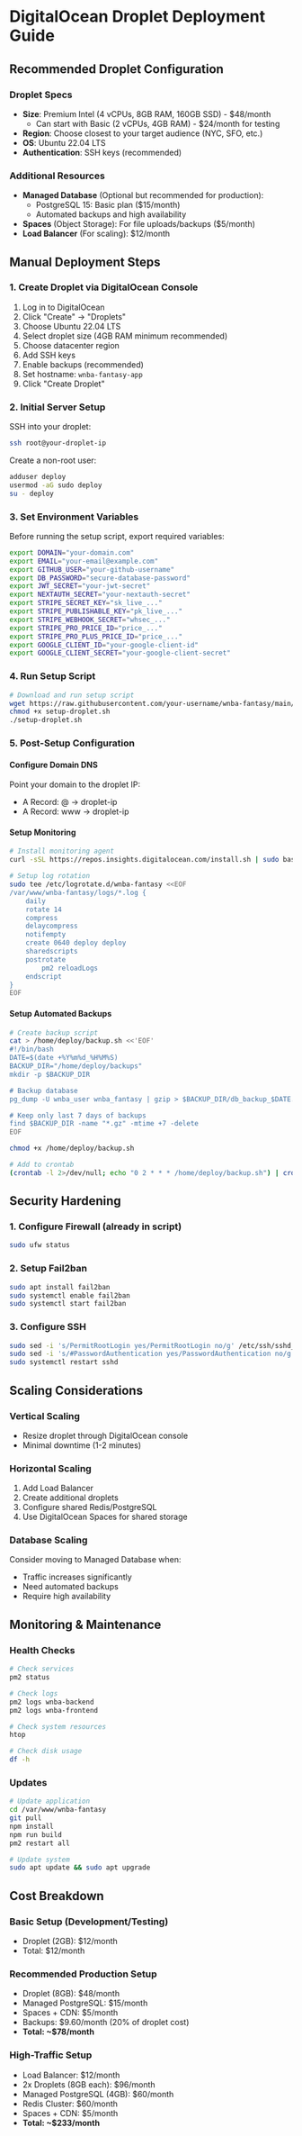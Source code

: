 # DigitalOcean Droplet Deployment Guide

## Recommended Droplet Configuration

### Droplet Specs
- **Size**: Premium Intel (4 vCPUs, 8GB RAM, 160GB SSD) - $48/month
  - Can start with Basic (2 vCPUs, 4GB RAM) - $24/month for testing
- **Region**: Choose closest to your target audience (NYC, SFO, etc.)
- **OS**: Ubuntu 22.04 LTS
- **Authentication**: SSH keys (recommended)

### Additional Resources
- **Managed Database** (Optional but recommended for production):
  - PostgreSQL 15: Basic plan ($15/month)
  - Automated backups and high availability
- **Spaces** (Object Storage): For file uploads/backups ($5/month)
- **Load Balancer** (For scaling): $12/month

## Manual Deployment Steps

### 1. Create Droplet via DigitalOcean Console

1. Log in to DigitalOcean
2. Click "Create" → "Droplets"
3. Choose Ubuntu 22.04 LTS
4. Select droplet size (4GB RAM minimum recommended)
5. Choose datacenter region
6. Add SSH keys
7. Enable backups (recommended)
8. Set hostname: `wnba-fantasy-app`
9. Click "Create Droplet"

### 2. Initial Server Setup

SSH into your droplet:
```bash
ssh root@your-droplet-ip
```

Create a non-root user:
```bash
adduser deploy
usermod -aG sudo deploy
su - deploy
```

### 3. Set Environment Variables

Before running the setup script, export required variables:

```bash
export DOMAIN="your-domain.com"
export EMAIL="your-email@example.com"
export GITHUB_USER="your-github-username"
export DB_PASSWORD="secure-database-password"
export JWT_SECRET="your-jwt-secret"
export NEXTAUTH_SECRET="your-nextauth-secret"
export STRIPE_SECRET_KEY="sk_live_..."
export STRIPE_PUBLISHABLE_KEY="pk_live_..."
export STRIPE_WEBHOOK_SECRET="whsec_..."
export STRIPE_PRO_PRICE_ID="price_..."
export STRIPE_PRO_PLUS_PRICE_ID="price_..."
export GOOGLE_CLIENT_ID="your-google-client-id"
export GOOGLE_CLIENT_SECRET="your-google-client-secret"
```

### 4. Run Setup Script

```bash
# Download and run setup script
wget https://raw.githubusercontent.com/your-username/wnba-fantasy/main/deploy/setup-droplet.sh
chmod +x setup-droplet.sh
./setup-droplet.sh
```

### 5. Post-Setup Configuration

#### Configure Domain DNS
Point your domain to the droplet IP:
- A Record: @ → droplet-ip
- A Record: www → droplet-ip

#### Setup Monitoring
```bash
# Install monitoring agent
curl -sSL https://repos.insights.digitalocean.com/install.sh | sudo bash

# Setup log rotation
sudo tee /etc/logrotate.d/wnba-fantasy <<EOF
/var/www/wnba-fantasy/logs/*.log {
    daily
    rotate 14
    compress
    delaycompress
    notifempty
    create 0640 deploy deploy
    sharedscripts
    postrotate
        pm2 reloadLogs
    endscript
}
EOF
```

#### Setup Automated Backups
```bash
# Create backup script
cat > /home/deploy/backup.sh <<'EOF'
#!/bin/bash
DATE=$(date +%Y%m%d_%H%M%S)
BACKUP_DIR="/home/deploy/backups"
mkdir -p $BACKUP_DIR

# Backup database
pg_dump -U wnba_user wnba_fantasy | gzip > $BACKUP_DIR/db_backup_$DATE.sql.gz

# Keep only last 7 days of backups
find $BACKUP_DIR -name "*.gz" -mtime +7 -delete
EOF

chmod +x /home/deploy/backup.sh

# Add to crontab
(crontab -l 2>/dev/null; echo "0 2 * * * /home/deploy/backup.sh") | crontab -
```

## Security Hardening

### 1. Configure Firewall (already in script)
```bash
sudo ufw status
```

### 2. Setup Fail2ban
```bash
sudo apt install fail2ban
sudo systemctl enable fail2ban
sudo systemctl start fail2ban
```

### 3. Configure SSH
```bash
sudo sed -i 's/PermitRootLogin yes/PermitRootLogin no/g' /etc/ssh/sshd_config
sudo sed -i 's/#PasswordAuthentication yes/PasswordAuthentication no/g' /etc/ssh/sshd_config
sudo systemctl restart sshd
```

## Scaling Considerations

### Vertical Scaling
- Resize droplet through DigitalOcean console
- Minimal downtime (1-2 minutes)

### Horizontal Scaling
1. Add Load Balancer
2. Create additional droplets
3. Configure shared Redis/PostgreSQL
4. Use DigitalOcean Spaces for shared storage

### Database Scaling
Consider moving to Managed Database when:
- Traffic increases significantly
- Need automated backups
- Require high availability

## Monitoring & Maintenance

### Health Checks
```bash
# Check services
pm2 status

# Check logs
pm2 logs wnba-backend
pm2 logs wnba-frontend

# Check system resources
htop

# Check disk usage
df -h
```

### Updates
```bash
# Update application
cd /var/www/wnba-fantasy
git pull
npm install
npm run build
pm2 restart all

# Update system
sudo apt update && sudo apt upgrade
```

## Cost Breakdown

### Basic Setup (Development/Testing)
- Droplet (2GB): $12/month
- Total: $12/month

### Recommended Production Setup
- Droplet (8GB): $48/month
- Managed PostgreSQL: $15/month
- Spaces + CDN: $5/month
- Backups: $9.60/month (20% of droplet cost)
- **Total: ~$78/month**

### High-Traffic Setup
- Load Balancer: $12/month
- 2x Droplets (8GB each): $96/month
- Managed PostgreSQL (4GB): $60/month
- Redis Cluster: $60/month
- Spaces + CDN: $5/month
- **Total: ~$233/month**